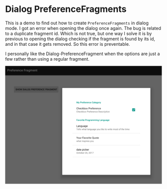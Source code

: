 # Dialog PreferenceFragments

This is a demo to find out how to create `PreferenceFragments` in dialog mode. I got an error when opening the dialog once again. The bug is related to a duplicate fragment id. Which is not true, but one way I solve it is by previous to opening the dialog checking if the fragment is found by its id, and in that case it gets removed. So this error is preventable.

I personally like the Dialog-PreferenceFragment when the options are just a few rather than using a regular fragment.

![screenshot](github/screenshot.PNG)
